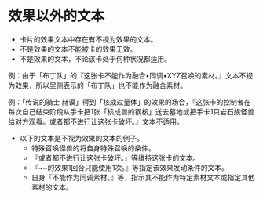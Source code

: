 # 效果以外的文本

* 卡片的效果文本中存在有不视为效果的文本。
* 不是效果的文本不能被卡的效果无效。
* 不是效果的文本，不论该卡处于何种状况都适用。

例：由于「布丁队」的『这张卡不能作为融合•同调•XYZ召唤的素材。』文本不视为效果，所以里侧表示的「布丁队」也不能作为融合素材。

例：「传说的骑士 赫谟」得到「核成过量体」的效果的场合，『这张卡的控制者在每次自己结束阶段从手卡把1张「核成兽的钢核」送去墓地或把手卡1只岩石族怪兽给对方观看。或者都不进行让这张卡破坏。』文本不适用。

* 以下的文本是不视为效果的文本的例子。
  * 特殊召唤怪兽的将自身特殊召唤的条件。
  * 『或者都不进行让这张卡破坏。』等维持这张卡的文本。
  * 『~~的效果1回合只能使用1次。』等指定该效果发动条件的文本。
  * 自身『不能作为同调素材。』等，指示其不能作为特定素材文本或指定其他素材的文本。

